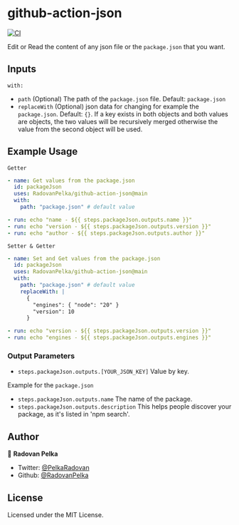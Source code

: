 github-action-json
===

[![CI](https://github.com/RadovanPelka/github-action-json/actions/workflows/ci.yml/badge.svg)](https://github.com/RadovanPelka/github-action-json/actions/workflows/ci.yml)

Edit or Read the content of any json file or the `package.json` that you want.

## Inputs
`with:`
- `path` (Optional) The path of the `package.json` file.  Default: `package.json`
- `replaceWith` (Optional) json data for changing for example the `package.json`.  Default: `{}`. If a key exists in both objects and both values are objects, the two values will be recursively merged otherwise the value from the second object will be used.


## Example Usage
`Getter`

```yaml
- name: Get values from the package.json
  id: packageJson
  uses: RadovanPelka/github-action-json@main
  with:
    path: "package.json" # default value

- run: echo "name - ${{ steps.packageJson.outputs.name }}"
- run: echo "version - ${{ steps.packageJson.outputs.version }}"
- run: echo "author - ${{ steps.packageJson.outputs.author }}"
```

`Setter & Getter`

```yaml
- name: Set and Get values from the package.json
  id: packageJson
  uses: RadovanPelka/github-action-json@main
  with:
    path: "package.json" # default value
    replaceWith: |
      {
        "engines": { "node": "20" }
        "version": 10
      }

- run: echo "version - ${{ steps.packageJson.outputs.version }}"
- run: echo "engines - ${{ steps.packageJson.outputs.engines }}"
```

### Output Parameters

- `steps.packageJson.outputs.[YOUR_JSON_KEY]` Value by key.

Example for the `package.json`

- `steps.packageJson.outputs.name` The name of the package.
- `steps.packageJson.outputs.description` This helps people discover your package, as it's listed in 'npm search'.

## Author

👤 **Radovan Pelka**

- Twitter: [@PelkaRadovan](https://twitter.com/PelkaRadovan)
- Github: [@RadovanPelka](https://github.com/RadovanPelka)

## License

Licensed under the MIT License.
